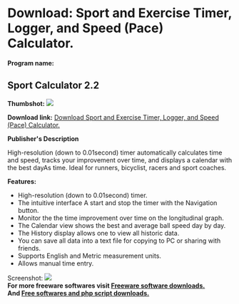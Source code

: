 # Download: Sport and Exercise Timer, Logger, and Speed (Pace) Calculator.

**Program name:**

## Sport Calculator 2.2

  
**Thumbshot:** ![](http://www.freewarefiles.com/screenshot/SportTimerAnim_md.gif)   
  
**Download link:** [Download Sport and Exercise Timer, Logger, and Speed (Pace) Calculator.](http://freesoftwares.boysofts.com/Sport-Calculator_program_18928.html)  
  


**Publisher's Description**  
  


High-resolution (down to 0.01second) timer automatically calculates time and speed, tracks your improvement over time, and displays a calendar with the best dayAs time. Ideal for runners, bicyclist, racers and sport coaches. 

**Features:**

  * High-resolution (down to 0.01second) timer. 
  * The intuitive interface A start and stop the timer with the Navigation button. 
  * Monitor the the time improvement over time on the longitudinal graph. 
  * The Calendar view shows the best and average ball speed day by day. 
  * The History display allows one to view all historic data. 
  * You can save all data into a text file for copying to PC or sharing with friends. 
  * Supports English and Metric measurement units. 
  * Allows manual time entry. 

  
  
Screenshot: ![](http://www.freewarefiles.com/screenshot/SportTimerAnim.gif)   
**For more freeware softwares visit [Freeware software downloads.](http://freesoftwares.boysofts.com/)**   
**And [Free softwares and php script downloads.](http://www.boysofts.com/)**

